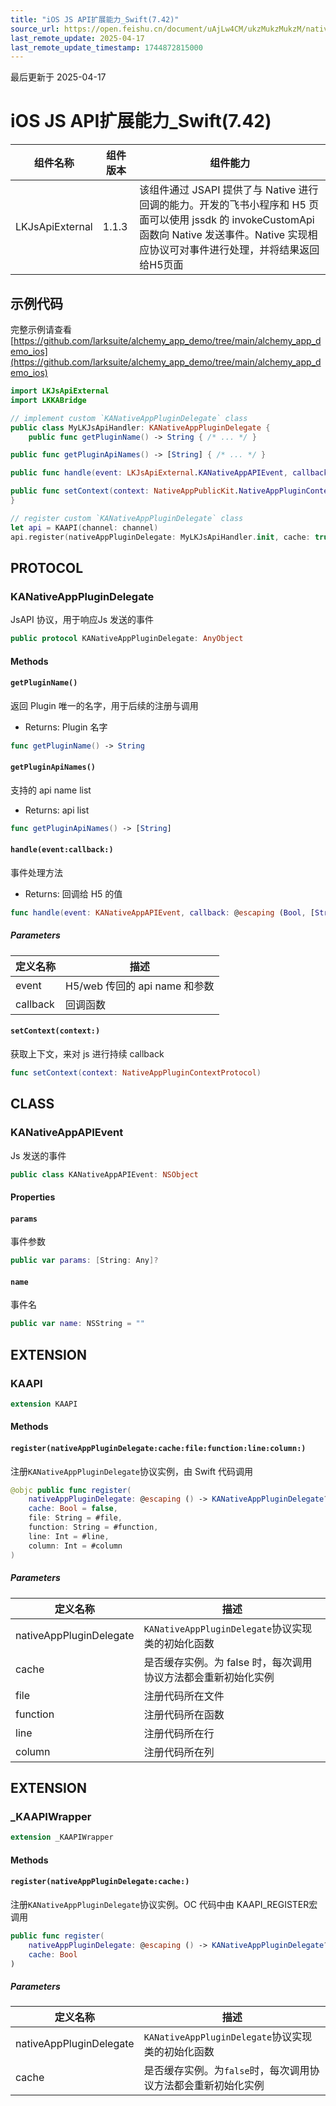 ```yaml
---
title: "iOS JS API扩展能力_Swift(7.42)"
source_url: https://open.feishu.cn/document/uAjLw4CM/ukzMukzMukzM/native-integration/open-scene-introduction/protocol-components/js-api-extension/jsapiexternal_swift/jsapiexternal_swift_742
last_remote_update: 2025-04-17
last_remote_update_timestamp: 1744872815000
---
```

最后更新于 2025-04-17

# iOS JS API扩展能力_Swift(7.42)

|组件名称 | 组件版本 | 组件能力 |
| ---- | ------ | -------- |
| LKJsApiExternal | 1.1.3 | 该组件通过 JSAPI 提供了与 Native 进行回调的能力。开发的飞书小程序和 H5 页面可以使用 jssdk 的 invokeCustomApi 函数向 Native 发送事件。Native 实现相应协议可对事件进行处理，并将结果返回给H5页面|

## 示例代码

完整示例请查看 [https://github.com/larksuite/alchemy_app_demo/tree/main/alchemy_app_demo_ios](https://github.com/larksuite/alchemy_app_demo/tree/main/alchemy_app_demo_ios)

```swift
import LKJsApiExternal
import LKKABridge

// implement custom `KANativeAppPluginDelegate` class
public class MyLKJsApiHandler: KANativeAppPluginDelegate {
    public func getPluginName() -> String { /* ... */ }

public func getPluginApiNames() -> [String] { /* ... */ }

public func handle(event: LKJsApiExternal.KANativeAppAPIEvent, callback: @escaping (Bool, [String : Any]?) -> Void) { /* ... */ }

public func setContext(context: NativeAppPublicKit.NativeAppPluginContextProtocol) { }
}

// register custom `KANativeAppPluginDelegate` class
let api = KAAPI(channel: channel)
api.register(nativeAppPluginDelegate: MyLKJsApiHandler.init, cache: true)
```

## PROTOCOL

### KANativeAppPluginDelegate

JsAPI 协议，用于响应Js 发送的事件

```swift
public protocol KANativeAppPluginDelegate: AnyObject
```

#### Methods
#### `getPluginName()`

返回 Plugin 唯一的名字，用于后续的注册与调用
- Returns: Plugin 名字

```swift
func getPluginName() -> String
```

#### `getPluginApiNames()`

支持的 api name list
- Returns: api list

```swift
func getPluginApiNames() -> [String]
```

#### `handle(event:callback:)`

事件处理方法
- Returns: 回调给 H5 的值

```swift
func handle(event: KANativeAppAPIEvent, callback: @escaping (Bool, [String: Any]?) -> Void)
```

##### Parameters

| 定义名称 | 描述 |
| ---- | -- |
| event | H5/web 传回的 api name 和参数 |
| callback | 回调函数 |

#### `setContext(context:)`

获取上下文，来对 js 进行持续 callback

```swift
func setContext(context: NativeAppPluginContextProtocol)
```

## CLASS

### KANativeAppAPIEvent

Js 发送的事件

```swift
public class KANativeAppAPIEvent: NSObject
```

#### Properties
#### `params`

事件参数

```swift
public var params: [String: Any]?
```

#### `name`

事件名

```swift
public var name: NSString = ""
```

## EXTENSION

### KAAPI
```swift
extension KAAPI
```

#### Methods
#### `register(nativeAppPluginDelegate:cache:file:function:line:column:)`

注册`KANativeAppPluginDelegate`协议实例，由 Swift 代码调用

```swift
@objc public func register(
    nativeAppPluginDelegate: @escaping () -> KANativeAppPluginDelegate?,
    cache: Bool = false,
    file: String = #file,
    function: String = #function,
    line: Int = #line,
    column: Int = #column
)
```

##### Parameters

| 定义名称 | 描述 |
| ---- | -- |
| nativeAppPluginDelegate | `KANativeAppPluginDelegate`协议实现类的初始化函数 |
| cache | 是否缓存实例。为 false 时，每次调用协议方法都会重新初始化实例 |
| file | 注册代码所在文件 |
| function | 注册代码所在函数 |
| line | 注册代码所在行 |
| column | 注册代码所在列 |
## EXTENSION

### _KAAPIWrapper
```swift
extension _KAAPIWrapper
```

#### Methods
#### `register(nativeAppPluginDelegate:cache:)`

注册`KANativeAppPluginDelegate`协议实例。OC 代码中由 KAAPI_REGISTER宏调用

```swift
public func register(
    nativeAppPluginDelegate: @escaping () -> KANativeAppPluginDelegate?,
    cache: Bool
)
```

##### Parameters

| 定义名称 | 描述 |
| ---- | -- |
| nativeAppPluginDelegate | `KANativeAppPluginDelegate`协议实现类的初始化函数 |
| cache | 是否缓存实例。为`false`时，每次调用协议方法都会重新初始化实例 |
